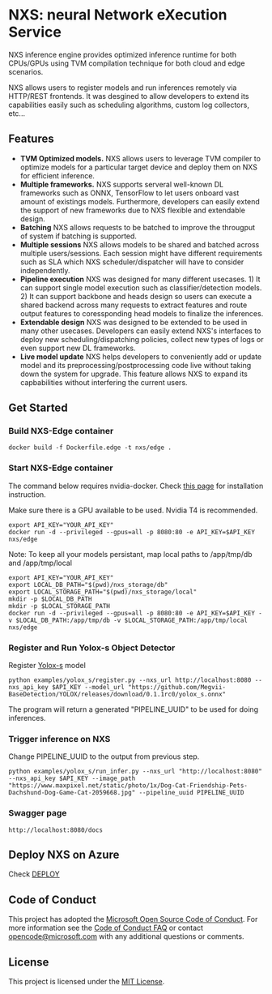 # NXS: neural Network eXecution Service

NXS inference engine provides optimized inference runtime for both CPUs/GPUs using TVM compilation technique for both cloud and edge scenarios.

NXS allows users to register models and run inferences remotely via HTTP/REST frontends. It was desgined to allow developers to extend its capabilities easily such as scheduling algorithms, custom log collectors, etc...

## Features
- **TVM Optimized models.** NXS allows users to leverage TVM compiler to optimize models for a particular target device and deploy them on NXS for efficient inference.
- **Multiple frameworks.** NXS supports serveral well-known DL frameworks such as ONNX, TensorFlow to let users onboard vast amount of existings models. Furthermore, developers can easily extend the support of new frameworks due to NXS flexible and extendable design.
- **Batching** NXS allows requests to be batched to improve the througput of system if batching is supported.
- **Multiple sessions** NXS allows models to be shared and batched across multiple users/sessions. Each session might have different requirements such as SLA which NXS scheduler/dispatcher will have to consider independently. 
- **Pipeline execution** NXS was designed for many different usecases. 1) It can support single model execution such as classifier/detection models. 2) It can support backbone and heads design so users can execute a shared backend across many requests to extract features and route output features to coressponding head models to finalize the inferences.
- **Extendable design** NXS was designed to be extended to be used in many other usecases. Developers can easily extend NXS's interfaces to deploy new scheduling/dispatching policies, collect new types of logs or even support new DL frameworks.
- **Live model update** NXS helps developers to conveniently add or update model and its preprocessing/postprocessing code live without taking down the system for upgrade. This feature allows NXS to expand its capbabilities without interfering the current users.

## Get Started
### Build NXS-Edge container
```
docker build -f Dockerfile.edge -t nxs/edge .
```
### Start NXS-Edge container

The command below requires nvidia-docker. Check [this page](https://docs.nvidia.com/datacenter/cloud-native/container-toolkit/install-guide.html) for installation instruction.

Make sure there is a GPU available to be used. Nvidia T4 is recommended.

```
export API_KEY="YOUR_API_KEY"
docker run -d --privileged --gpus=all -p 8080:80 -e API_KEY=$API_KEY nxs/edge
```

Note: To keep all your models persistant, map local paths to /app/tmp/db and /app/tmp/local
```
export API_KEY="YOUR_API_KEY"
export LOCAL_DB_PATH="$(pwd)/nxs_storage/db"
export LOCAL_STORAGE_PATH="$(pwd)/nxs_storage/local"
mkdir -p $LOCAL_DB_PATH
mkdir -p $LOCAL_STORAGE_PATH
docker run -d --privileged --gpus=all -p 8080:80 -e API_KEY=$API_KEY -v $LOCAL_DB_PATH:/app/tmp/db -v $LOCAL_STORAGE_PATH:/app/tmp/local nxs/edge
```

### Register and Run Yolox-s Object Detector

Register [Yolox-s](https://github.com/Megvii-BaseDetection/YOLOX/tree/main/demo/ONNXRuntime) model 
```
python examples/yolox_s/register.py --nxs_url http://localhost:8080 --nxs_api_key $API_KEY --model_url "https://github.com/Megvii-BaseDetection/YOLOX/releases/download/0.1.1rc0/yolox_s.onnx"
```
The program will return a generated "PIPELINE_UUID" to be used for doing inferences.

### Trigger inference on NXS

Change PIPELINE_UUID to the output from previous step.
```
python examples/yolox_s/run_infer.py --nxs_url "http://localhost:8080" --nxs_api_key $API_KEY --image_path "https://www.maxpixel.net/static/photo/1x/Dog-Cat-Friendship-Pets-Dachshund-Dog-Game-Cat-2059668.jpg" --pipeline_uuid PIPELINE_UUID
```

### Swagger page
```
http://localhost:8080/docs
```

## Deploy NXS on Azure
Check [DEPLOY](terraform/DEPLOY.md)

## Code of Conduct

This project has adopted the [Microsoft Open Source Code of Conduct](https://opensource.microsoft.com/codeofconduct/).
For more information see the [Code of Conduct FAQ](https://opensource.microsoft.com/codeofconduct/faq/)
or contact [opencode@microsoft.com](mailto:opencode@microsoft.com) with any additional questions or comments.


## License

This project is licensed under the [MIT License](LICENSE).
